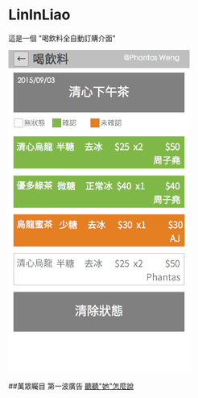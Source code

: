 # LinInLiao
這是一個 "喝飲料全自動訂購介面"

![Preview](docs/preview.png)



##萬眾矚目 第一波廣告
[聽聽"她"怎麼說](https://translate.google.com.tw/?source=osdd#zh-CN/zh-CN/%E5%93%A9%E6%84%9B%20%E6%9E%97%E5%9B%A0%E8%81%8A%E6%9F%90%E3%80%82%0A%0A%E5%BE%8C%E9%98%BF%EF%BC%8C%E6%9E%97%E6%AE%BA%E6%B4%A8%EF%BC%9F%E3%80%82%0A%0A%E6%B8%85%E5%BF%83%E5%92%A7%EF%BC%9F%E3%80%82%0A%0A%E4%BA%94%E5%91%8A%E4%BD%8E%EF%BC%8C%E5%93%87%E8%AC%80%E6%84%9B%E3%80%82)

